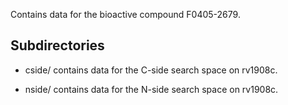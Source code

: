 Contains data for the bioactive compound F0405-2679.

## Subdirectories

- cside/ contains data for the C-side search space on rv1908c.

- nside/ contains data for the N-side search space on rv1908c.

